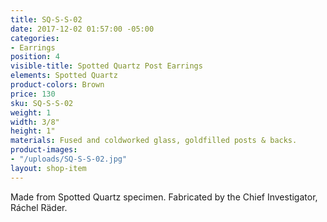 ```yaml
---
title: SQ-S-S-02
date: 2017-12-02 01:57:00 -05:00
categories:
- Earrings
position: 4
visible-title: Spotted Quartz Post Earrings
elements: Spotted Quartz
product-colors: Brown
price: 130
sku: SQ-S-S-02
weight: 1
width: 3/8"
height: 1"
materials: Fused and coldworked glass, goldfilled posts & backs.
product-images:
- "/uploads/SQ-S-S-02.jpg"
layout: shop-item
---
```


Made from Spotted Quartz specimen. Fabricated by the Chief Investigator, Ráchel Räder.

